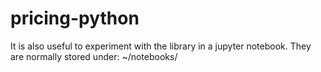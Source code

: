 # pricing-python

It is also useful to experiment with the library in a jupyter notebook. They are normally stored under: ~/notebooks/
